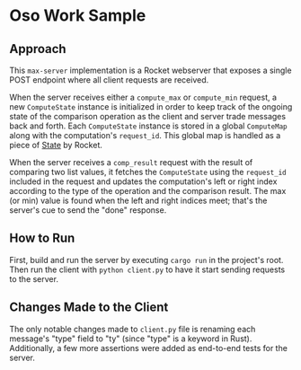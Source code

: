 # Oso Work Sample

## Approach

This `max-server` implementation is a Rocket webserver that exposes a single POST endpoint where all client requests are received.

When the server receives either a `compute_max` or `compute_min` request, a new `ComputeState` instance is initialized in order to keep track of the ongoing state of the comparison operation as the client and server trade messages back and forth. Each `ComputeState` instance is stored in a global `ComputeMap` along with the computation's `request_id`. This global map is handled as a piece of [State](https://api.rocket.rs/v0.4/rocket/struct.State.html) by Rocket.

When the server receives a `comp_result` request with the result of comparing two list values, it fetches the `ComputeState` using the `request_id` included in the request and updates the computation's left or right index according to the type of the operation and the comparison result. The max (or min) value is found when the left and right indices meet; that's the server's cue to send the "done" response.

## How to Run

First, build and run the server by executing `cargo run` in the project's root. Then run the client with `python client.py` to have it start sending requests to the server.

## Changes Made to the Client

The only notable changes made to `client.py` file is renaming each message's "type" field to "ty" (since "type" is a keyword in Rust). Additionally, a few more assertions were added as end-to-end tests for the server.
